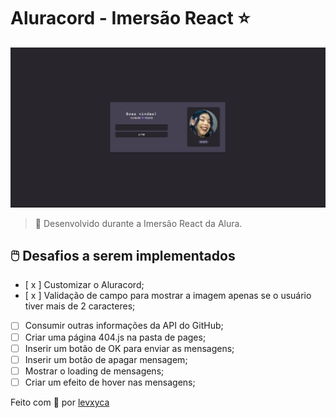 # Aluracord - Imersão React ⭐

<img src="aluracord.png" alt="Screenshot do Projeto em funcionamento">

> 📖 Desenvolvido durante a Imersão React da Alura.

## 🖱️ Desafios a serem implementados

- [ x ] Customizar o Aluracord;
- [ x ] Validação de campo para mostrar a imagem apenas se o usuário tiver mais de 2 caracteres;
- [   ] Consumir outras informações da API do GitHub;
- [   ] Criar uma página 404.js na pasta de pages;
- [   ] Inserir um botão de OK para enviar as mensagens;
- [   ] Inserir um botão de apagar mensagem;
- [   ] Mostrar o loading de mensagens;
- [   ] Criar um efeito de hover nas mensagens;

Feito com 💜 por [levxyca](https://levxyca.com/)